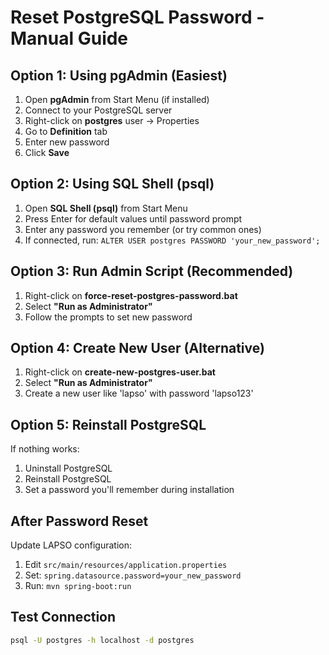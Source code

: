 # Reset PostgreSQL Password - Manual Guide

## Option 1: Using pgAdmin (Easiest)
1. Open **pgAdmin** from Start Menu (if installed)
2. Connect to your PostgreSQL server
3. Right-click on **postgres** user → Properties
4. Go to **Definition** tab
5. Enter new password
6. Click **Save**

## Option 2: Using SQL Shell (psql)
1. Open **SQL Shell (psql)** from Start Menu
2. Press Enter for default values until password prompt
3. Enter any password you remember (or try common ones)
4. If connected, run: `ALTER USER postgres PASSWORD 'your_new_password';`

## Option 3: Run Admin Script (Recommended)
1. Right-click on **force-reset-postgres-password.bat**
2. Select **"Run as Administrator"**
3. Follow the prompts to set new password

## Option 4: Create New User (Alternative)
1. Right-click on **create-new-postgres-user.bat**
2. Select **"Run as Administrator"**
3. Create a new user like 'lapso' with password 'lapso123'

## Option 5: Reinstall PostgreSQL
If nothing works:
1. Uninstall PostgreSQL
2. Reinstall PostgreSQL
3. Set a password you'll remember during installation

## After Password Reset
Update LAPSO configuration:
1. Edit `src/main/resources/application.properties`
2. Set: `spring.datasource.password=your_new_password`
3. Run: `mvn spring-boot:run`

## Test Connection
```bash
psql -U postgres -h localhost -d postgres
```